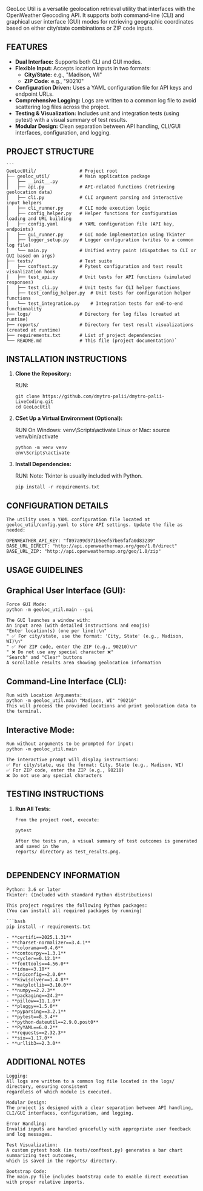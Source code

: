 GeoLoc Util is a versatile geolocation retrieval utility that interfaces with the OpenWeather Geocoding API. 
It supports both command-line (CLI) and graphical user interface (GUI) modes for retrieving geographic 
coordinates based on either city/state combinations or ZIP code inputs.


## FEATURES ##

- **Dual Interface:** Supports both CLI and GUI modes.
- **Flexible Input:** Accepts location inputs in two formats:
  - **City/State:** e.g., "Madison, WI"
  - **ZIP Code:** e.g., "90210"
- **Configuration Driven:** Uses a YAML configuration file for API keys and endpoint URLs.
- **Comprehensive Logging:** Logs are written to a common log file to avoid scattering log files across the project.
- **Testing & Visualization:** Includes unit and integration tests (using pytest) with a visual summary of test results.
- **Modular Design:** Clean separation between API handling, CLI/GUI interfaces, configuration, and logging.

## PROJECT STRUCTURE ##

    ```
    GeoLocUtil/                # Project root
    ├── geoloc_util/           # Main application package
    │   ├── __init__.py
    │   ├── api.py             # API-related functions (retrieving geolocation data)
    │   ├── cli.py             # CLI argument parsing and interactive input helpers
    │   ├── cli_runner.py      # CLI mode execution logic
    │   ├── config_helper.py   # Helper functions for configuration loading and URL building
    │   ├── config.yaml        # YAML configuration file (API key, endpoints)
    │   ├── gui_runner.py      # GUI mode implementation using Tkinter
    │   ├── logger_setup.py    # Logger configuration (writes to a common log file)
    │   └── main.py            # Unified entry point (dispatches to CLI or GUI based on args)
    ├── tests/                 # Test suite
    │   ├── conftest.py        # Pytest configuration and test result visualization hook
    │   ├── test_api.py        # Unit tests for API functions (simulated responses)
    │   ├── test_cli.py        # Unit tests for CLI helper functions
    │   ├── test_config_helper.py  # Unit tests for configuration helper functions
    │   └── test_integration.py    # Integration tests for end-to-end functionality
    ├── logs/                  # Directory for log files (created at runtime)
    ├── reports/               # Directory for test result visualizations (created at runtime)
    ├── requirements.txt       # List of project dependencies
    └── README.md              # This file (project documentation)`

## INSTALLATION INSTRUCTIONS ##

1. **Clone the Repository:**
    
    RUN:
    ```
    git clone https://github.com/dmytro-palii/dmytro-palii-LiveCoding.git
    cd GeoLocUtil

2. **CSet Up a Virtual Environment (Optional):**
    
    RUN
    On Windows: venv\Scripts\activate
    Linux or Mac: source venv/bin/activate    
    ```
    python -m venv venv
    env\Scripts\activate

3. **Install Dependencies:**

    RUN: 
    Note: Tkinter is usually included with Python.
    ```
    pip install -r requirements.txt

## CONFIGURATION DETAILS ##

    The utility uses a YAML configuration file located at 
    geoloc_util/config.yaml to store API settings. Update the file as needed:
    
    OPENWEATHER_API_KEY: "f897a99d971b5eef57be6fafa0d83239"
    BASE_URL_DIRECT: "http://api.openweathermap.org/geo/1.0/direct"
    BASE_URL_ZIP: "http://api.openweathermap.org/geo/1.0/zip"

## USAGE GUIDELINES ##

## Graphical User Interface (GUI):
    
    Force GUI Mode:
    python -m geoloc_util.main --gui
    
    The GUI launches a window with:
    An input area (with detailed instructions and emojis)
    "Enter location(s) (one per line):\n"
    " ✅ For city/state, use the format: 'City, State' (e.g., Madison, WI)\n"
    " ✅ For ZIP code, enter the ZIP (e.g., 90210)\n"
    " ❌ Do not use any special character ❌"
    "Search" and "Clear" buttons
    A scrollable results area showing geolocation information

## Command-Line Interface (CLI):

    Run with Location Arguments:
    python -m geoloc_util.main "Madison, WI" "90210"
    This will process the provided locations and print geolocation data to the terminal.

## Interactive Mode:

    Run without arguments to be prompted for input:
    python -m geoloc_util.main

    The interactive prompt will display instructions:
    ✅ For city/state, use the format: City, State (e.g., Madison, WI)
    ✅ For ZIP code, enter the ZIP (e.g., 90210)
    ❌ Do not use any special characters

## TESTING INSTRUCTIONS ##

1. **Run All Tests:**
    
    ```
    From the project root, execute:

    pytest
    
    After the tests run, a visual summary of test outcomes is generated and saved in the 
    reports/ directory as test_results.png.


## DEPENDENCY INFORMATION ##

    Python: 3.6 or later
    Tkinter: (Included with standard Python distributions)

    This project requires the following Python packages:
    (You can install all required packages by running)
    
    ```bash
    pip install -r requirements.txt

    - **certifi==2025.1.31**
    - **charset-normalizer==3.4.1**
    - **colorama==0.4.6**
    - **contourpy==1.3.1**
    - **cycler==0.12.1**
    - **fonttools==4.56.0**
    - **idna==3.10**
    - **iniconfig==2.0.0**
    - **kiwisolver==1.4.8**
    - **matplotlib==3.10.0**
    - **numpy==2.2.3**
    - **packaging==24.2**
    - **pillow==11.1.0**
    - **pluggy==1.5.0**
    - **pyparsing==3.2.1**
    - **pytest==8.3.4**
    - **python-dateutil==2.9.0.post0**
    - **PyYAML==6.0.2**
    - **requests==2.32.3**
    - **six==1.17.0**
    - **urllib3==2.3.0**

## ADDITIONAL NOTES ##

    Logging:
    All logs are written to a common log file located in the logs/ directory, ensuring consistent 
    regardless of which module is executed.
    
    Modular Design:
    The project is designed with a clear separation between API handling, 
    CLI/GUI interfaces, configuration, and logging.
    
    Error Handling:
    Invalid inputs are handled gracefully with appropriate user feedback and log messages.
    
    Test Visualization:
    A custom pytest hook (in tests/conftest.py) generates a bar chart summarizing test outcomes, 
    which is saved in the reports/ directory.
    
    Bootstrap Code:
    The main.py file includes bootstrap code to enable direct execution with proper relative imports.




